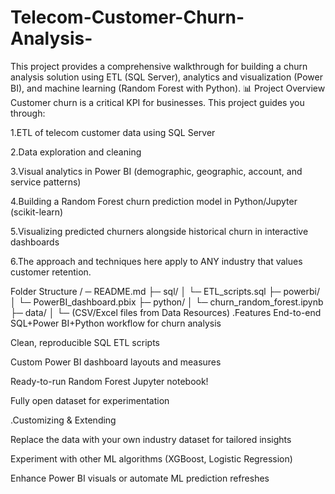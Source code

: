 # Telecom-Customer-Churn-Analysis-
This project provides a comprehensive walkthrough for building a churn analysis solution using ETL (SQL Server), analytics and visualization (Power BI), and machine learning (Random Forest with Python). 
📊 Project Overview
Customer churn is a critical KPI for businesses. This project guides you through:

1.ETL of telecom customer data using SQL Server

2.Data exploration and cleaning

3.Visual analytics in Power BI (demographic, geographic, account, and service patterns)

4.Building a Random Forest churn prediction model in Python/Jupyter (scikit-learn)

5.Visualizing predicted churners alongside historical churn in interactive dashboards

6.The approach and techniques here apply to ANY industry that values customer retention.

Folder Structure
/ ─ README.md
  ├─ sql/
  │   └─ ETL_scripts.sql
  ├─ powerbi/
  │   └─ PowerBI_dashboard.pbix
  ├─ python/
  │   └─ churn_random_forest.ipynb
  ├─ data/
  │   └─ (CSV/Excel files from Data Resources)
.Features
End-to-end SQL+Power BI+Python workflow for churn analysis

Clean, reproducible SQL ETL scripts

Custom Power BI dashboard layouts and measures

Ready-to-run Random Forest Jupyter notebook!

Fully open dataset for experimentation

.Customizing & Extending

Replace the data with your own industry dataset for tailored insights

Experiment with other ML algorithms (XGBoost, Logistic Regression)

Enhance Power BI visuals or automate ML prediction refreshes


